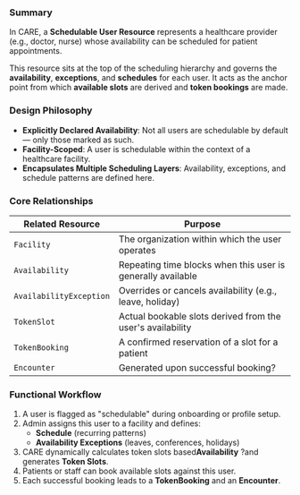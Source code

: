 ### Summary

In CARE, a **Schedulable User Resource** represents a healthcare provider (e.g., doctor, nurse) whose availability can be scheduled for patient appointments.

This resource sits at the top of the scheduling hierarchy and governs the **availability**, **exceptions**, and **schedules** for each user. It acts as the anchor point from which **available slots** are derived and **token bookings** are made.

### Design Philosophy

- **Explicitly Declared Availability**: Not all users are schedulable by default — only those marked as such.
- **Facility-Scoped**: A user is schedulable within the context of a healthcare facility.
- **Encapsulates Multiple Scheduling Layers**: Availability, exceptions, and schedule patterns are defined here.

### Core Relationships

| Related Resource        | Purpose                                                     |
| ----------------------- | ----------------------------------------------------------- |
| `Facility`              | The organization within which the user operates             |
| `Availability`          | Repeating time blocks when this user is generally available |
| `AvailabilityException` | Overrides or cancels availability (e.g., leave, holiday)    |
| `TokenSlot`             | Actual bookable slots derived from the user's availability  |
| `TokenBooking`          | A confirmed reservation of a slot for a patient             |
| `Encounter`             | Generated upon successful booking?                          |

### Functional Workflow

1. A user is flagged as "schedulable" during onboarding or profile setup.
2. Admin assigns this user to a facility and defines:
   - **Schedule** (recurring patterns)
   - **Availability Exceptions** (leaves, conferences, holidays)
3. CARE dynamically calculates token slots based**Availability** ?and generates **Token Slots**.
4. Patients or staff can book available slots against this user.
5. Each successful booking leads to a **TokenBooking** and an **Encounter**.
